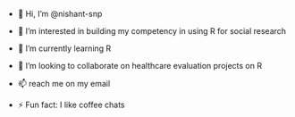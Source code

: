 - 👋 Hi, I’m @nishant-snp
- 👀 I’m interested in building my competency in using R for social research 
- 🌱 I’m currently learning R
- 💞️ I’m looking to collaborate on healthcare evaluation projects on R
- 📫 reach me on my email

- ⚡ Fun fact: I like coffee chats

<!---
nishant-snp/nishant-snp is a ✨ special ✨ repository because its `README.md` (this file) appears on your GitHub profile.
You can click the Preview link to take a look at your changes.
--->
